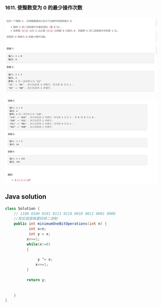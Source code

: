 ### 1611. 使整数变为 0 的最少操作次数

### <img src="1.png" alt=" " title="." style="zoom: 200%;" />     

<img src="2.png" alt=" " title="." style="zoom: 200%;" />

## Java solution

```java
class Solution {
    // 1100 0100 0101 0111 0110 0010 0011 0001 0000
    //其实就是格雷码转二进制
    public int minimumOneBitOperations(int n) {
           int x=n;
           int y = x;
          x>>=1;
          while(x!=0)
          {
               
               y ^= x;
              x>>=1;
          }
           
          return y;
             
          
    }
}
```


